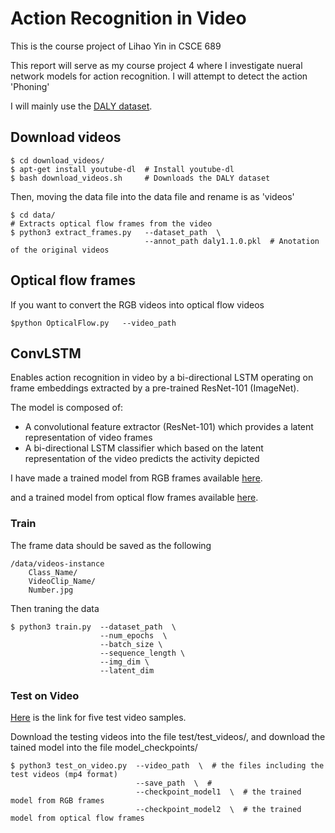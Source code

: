 # Action Recognition in Video

This is the course project of Lihao Yin in CSCE 689

This report will serve as my course project 4 where I investigate nueral network models for action recognition. I will attempt to detect the action 'Phoning'

I will mainly use the [DALY dataset](http://thoth.inrialpes.fr/daly/index.php ).


## Download videos


```
$ cd download_videos/     
$ apt-get install youtube-dl  # Install youtube-dl
$ bash download_videos.sh     # Downloads the DALY dataset
```

Then, moving the data file into the data file and rename is as 'videos'
```
$ cd data/
# Extracts optical flow frames from the video
$ python3 extract_frames.py   --dataset_path  \
                              --annot_path daly1.1.0.pkl  # Anotation of the original videos
```

## Optical flow frames
If you want to convert the RGB videos into optical flow videos
```
$python OpticalFlow.py   --video_path
```


## ConvLSTM

 Enables action recognition in video by a bi-directional LSTM operating on frame embeddings extracted by a pre-trained ResNet-101 (ImageNet).

The model is composed of:
* A convolutional feature extractor (ResNet-101) which provides a latent representation of video frames
* A bi-directional LSTM classifier which based on the latent representation of the video predicts the activity depicted

I have made a trained model from RGB frames available [here](https://drive.google.com/open?id=1EWprDnL2XCGIhBW8tpx5NC-Y0eHuW5ot).

and  a trained model from optical flow frames available [here](https://drive.google.com/open?id=1TEj2SF22qO0Q4QRcL_2g_CO-hmAKrEc7).

### Train  
The frame data should be saved as the following
```
/data/videos-instance
    Class_Name/
    VideoClip_Name/
    Number.jpg
```
Then traning the data
```
$ python3 train.py  --dataset_path  \ 
                    --num_epochs  \
                    --batch_size \
                    --sequence_length \
                    --img_dim \
                    --latent_dim
```

### Test on Video
[Here](https://drive.google.com/open?id=1TmOUmDIZbuXJPQp9nxIS-KR_pBLZxxrO) is the link for five test video samples.

Download the testing videos into the file test/test_videos/, and download the tained model into the file model_checkpoints/

```
$ python3 test_on_video.py  --video_path  \  # the files including the test videos (mp4 format)
                            --save_path  \  # 
                            --checkpoint_model1  \  # the trained model from RGB frames
                            --checkpoint_model2  \  # the trained model from optical flow frames
```




